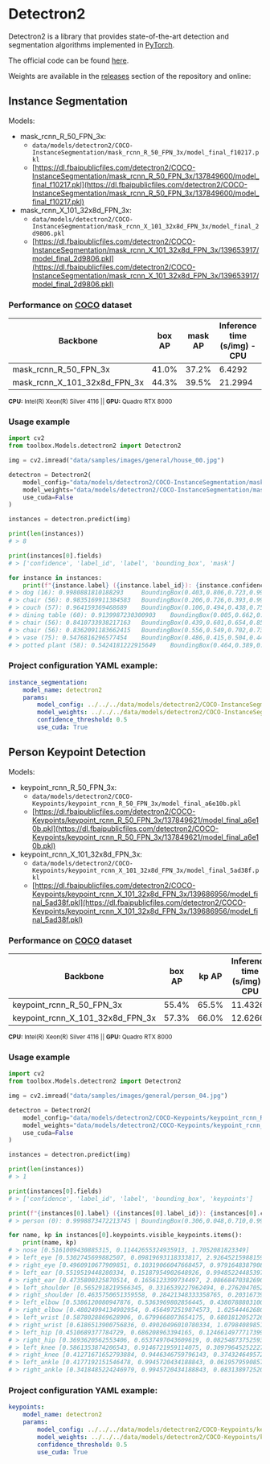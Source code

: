 # Detectron2

Detectron2 is a library that provides state-of-the-art detection and segmentation algorithms implemented in [PyTorch](https://pytorch.org/).

The official code can be found [here](https://github.com/facebookresearch/detectron2).

Weights are available in the [releases](https://github.com/CommuniCityProject/communicity_toolbox/releases) section of the repository and online:


## Instance Segmentation

Models:

- mask_rcnn_R_50_FPN_3x:
  - ``data/models/detectron2/COCO-InstanceSegmentation/mask_rcnn_R_50_FPN_3x/model_final_f10217.pkl``
  - [https://dl.fbaipublicfiles.com/detectron2/COCO-InstanceSegmentation/mask_rcnn_R_50_FPN_3x/137849600/model_final_f10217.pkl](https://dl.fbaipublicfiles.com/detectron2/COCO-InstanceSegmentation/mask_rcnn_R_50_FPN_3x/137849600/model_final_f10217.pkl)
- mask_rcnn_X_101_32x8d_FPN_3x:
  - ``data/models/detectron2/COCO-InstanceSegmentation/mask_rcnn_X_101_32x8d_FPN_3x/model_final_2d9806.pkl``
  - [https://dl.fbaipublicfiles.com/detectron2/COCO-InstanceSegmentation/mask_rcnn_X_101_32x8d_FPN_3x/139653917/model_final_2d9806.pkl](https://dl.fbaipublicfiles.com/detectron2/COCO-InstanceSegmentation/mask_rcnn_X_101_32x8d_FPN_3x/139653917/model_final_2d9806.pkl)

### Performance on [COCO](https://cocodataset.org) dataset
| Backbone | box AP| mask AP | Inference time (s/img) - CPU | Inference time (s/img) - GPU|
|-|-|-|-|-|
| mask_rcnn_R_50_FPN_3x | 41.0% | 37.2% | 6.4292 | 0.0690 |
| mask_rcnn_X_101_32x8d_FPN_3x | 44.3% | 39.5% | 21.2994 | 0.1598 |

<sup>**CPU:** Intel(R) Xeon(R) Silver 4116 || **GPU:** Quadro RTX 8000</sup>

### Usage example

```python
import cv2
from toolbox.Models.detectron2 import Detectron2

img = cv2.imread("data/samples/images/general/house_00.jpg")

detectron = Detectron2(
    model_config="data/models/detectron2/COCO-InstanceSegmentation/mask_rcnn_R_50_FPN_3x/mask_rcnn_R_50_FPN_3x.yaml",
    model_weights="data/models/detectron2/COCO-InstanceSegmentation/mask_rcnn_R_50_FPN_3x/model_final_f10217.pkl",
    use_cuda=False
)

instances = detectron.predict(img)

print(len(instances))
# > 8

print(instances[0].fields)
# > ['confidence', 'label_id', 'label', 'bounding_box', 'mask']

for instance in instances:
    print(f"{instance.label} ({instance.label_id}): {instance.confidence} \t {instance.bounding_box} \t {instance.mask}")
# > dog (16): 0.9980881810188293     BoundingBox(0.403,0.806,0.723,0.992)    SegmentationMask (4032 X 3024)
# > chair (56): 0.9835169911384583   BoundingBox(0.206,0.726,0.393,0.998)    SegmentationMask (4032 X 3024)
# > couch (57): 0.964159369468689    BoundingBox(0.106,0.494,0.438,0.750)    SegmentationMask (4032 X 3024)
# > dining table (60): 0.9139987230300903    BoundingBox(0.005,0.662,0.373,0.987)    SegmentationMask (4032 X 3024)
# > chair (56): 0.8410733938217163   BoundingBox(0.439,0.601,0.654,0.855)    SegmentationMask (4032 X 3024)
# > chair (56): 0.8362091183662415   BoundingBox(0.556,0.549,0.702,0.736)    SegmentationMask (4032 X 3024)
# > vase (75): 0.5476816296577454    BoundingBox(0.486,0.415,0.504,0.441)    SegmentationMask (4032 X 3024)
# > potted plant (58): 0.5424181222915649    BoundingBox(0.464,0.389,0.507,0.442)    SegmentationMask (4032 X 3024)

```

### Project configuration YAML example:

```yaml
instance_segmentation:
    model_name: detectron2
    params:
        model_config: ../../../data/models/detectron2/COCO-InstanceSegmentation/mask_rcnn_R_50_FPN_3x/mask_rcnn_R_50_FPN_3x.yaml
        model_weights: ../../../data/models/detectron2/COCO-InstanceSegmentation/mask_rcnn_R_50_FPN_3x/model_final_f10217.pkl
        confidence_threshold: 0.5
        use_cuda: True
```

## Person Keypoint Detection

Models:

- keypoint_rcnn_R_50_FPN_3x:
  - ``data/models/detectron2/COCO-Keypoints/keypoint_rcnn_R_50_FPN_3x/model_final_a6e10b.pkl``
  - [https://dl.fbaipublicfiles.com/detectron2/COCO-Keypoints/keypoint_rcnn_R_50_FPN_3x/137849621/model_final_a6e10b.pkl](https://dl.fbaipublicfiles.com/detectron2/COCO-Keypoints/keypoint_rcnn_R_50_FPN_3x/137849621/model_final_a6e10b.pkl)
- keypoint_rcnn_X_101_32x8d_FPN_3x:
  - ``data/models/detectron2/COCO-Keypoints/keypoint_rcnn_X_101_32x8d_FPN_3x/model_final_5ad38f.pkl``
  - [https://dl.fbaipublicfiles.com/detectron2/COCO-Keypoints/keypoint_rcnn_X_101_32x8d_FPN_3x/139686956/model_final_5ad38f.pkl](https://dl.fbaipublicfiles.com/detectron2/COCO-Keypoints/keypoint_rcnn_X_101_32x8d_FPN_3x/139686956/model_final_5ad38f.pkl)

### Performance on [COCO](https://cocodataset.org) dataset
| Backbone | box AP| kp AP | Inference time (s/img) - CPU | Inference time (s/img) - GPU|
|-|-|-|-|-|
| keypoint_rcnn_R_50_FPN_3x | 55.4% | 65.5% | 11.4326 | 0.1099 |
| keypoint_rcnn_X_101_32x8d_FPN_3x | 57.3% | 66.0% | 12.6266 | 0.1316 |

<sup>**CPU:** Intel(R) Xeon(R) Silver 4116 || **GPU:** Quadro RTX 8000</sup>

### Usage example

```python
import cv2
from toolbox.Models.detectron2 import Detectron2

img = cv2.imread("data/samples/images/general/person_04.jpg")

detectron = Detectron2(
    model_config="data/models/detectron2/COCO-Keypoints/keypoint_rcnn_R_50_FPN_3x/keypoint_rcnn_R_50_FPN_3x.yaml",
    model_weights="data/models/detectron2/COCO-Keypoints/keypoint_rcnn_R_50_FPN_3x/model_final_a6e10b.pkl",
    use_cuda=False
)

instances = detectron.predict(img)

print(len(instances))
# > 1

print(instances[0].fields)
# > ['confidence', 'label_id', 'label', 'bounding_box', 'keypoints']

print(f"{instances[0].label} ({instances[0].label_id}): {instances[0].confidence} | {instances[0].bounding_box} | {instances[0].keypoints}")
# > person (0): 0.9998873472213745 | BoundingBox(0.306,0.048,0.710,0.998) | COCOKeypoints (17)

for name, kp in instances[0].keypoints.visible_keypoints.items():
    print(name, kp)
# > nose [0.5161009430885315, 0.11442655324935913, 1.7052081823349]
# > left_eye [0.5302745699882507, 0.09819693118333817, 2.926452159881592]
# > right_eye [0.4960910677909851, 0.10319066047668457, 0.9791648387908936]
# > left_ear [0.5519519448280334, 0.15187954902648926, 0.9948522448539734]
# > right_ear [0.4735800325870514, 0.1656123399734497, 2.0866847038269043]
# > left_shoulder [0.5652918219566345, 0.3316539227962494, 0.2762047052383423]
# > right_shoulder [0.4635750651359558, 0.28421348333358765, 0.2031673938035965]
# > left_elbow [0.5386120080947876, 0.5363969802856445, 0.4380788803100586]
# > right_elbow [0.48024994134902954, 0.4564972519874573, 1.0254446268081665]
# > left_wrist [0.5878028869628906, 0.6799668073654175, 0.6801812052726746]
# > right_wrist [0.6186513900756836, 0.49020496010780334, 1.079840898513794]
# > left_hip [0.4510689377784729, 0.686208963394165, 0.12466149777173996]
# > right_hip [0.3693620562553406, 0.6537497043609619, 0.08254873752593994]
# > left_knee [0.5861353874206543, 0.9146721959114075, 0.30979645252227783]
# > right_knee [0.41271671652793884, 0.9446346759796143, 0.37432464957237244]
# > left_ankle [0.4177192151546478, 0.9945720434188843, 0.061957959085702896]
# > right_ankle [0.3418485224246979, 0.9945720434188843, 0.08313897252082825]
```

### Project configuration YAML example:

```yaml
keypoints:
    model_name: detectron2
    params:
        model_config: ../../../data/models/detectron2/COCO-Keypoints/keypoint_rcnn_R_50_FPN_3x/keypoint_rcnn_R_50_FPN_3x.yaml
        model_weights: ../../../data/models/detectron2/COCO-Keypoints/keypoint_rcnn_R_50_FPN_3x/model_final_a6e10b.pkl
        confidence_threshold: 0.5
        use_cuda: True
```
